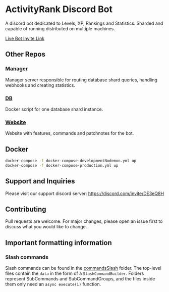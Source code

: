 # ActivityRank Discord Bot
A discord bot dedicated to Levels, XP, Rankings and Statistics. Sharded and capable of running distributed on multiple machines.

[Live Bot Invite Link](https://discord.com/oauth2/authorize?client_id=534589798267224065&permissions=275884919872&scope=bot%20applications.commands)

## Other Repos

### [Manager](https://github.com/Linck01/activityRankManager)
Manager server responsible for routing database shard queries, handling webhooks and creating statistics.

### [DB](https://github.com/Linck01/activityRankDb)
Docker script for one database shard instance.

### [Website](https://github.com/Linck01/activityRankWebsite)
Website with features, commands and patchnotes for the bot.

## Docker
```bash
docker-compose -f docker-compose-developmentNodemon.yml up
docker-compose -f docker-compose-production.yml up
```

## Support and Inquiries
Please visit our support discord server: https://discord.com/invite/DE3eQ8H

## Contributing
Pull requests are welcome. For major changes, please open an issue first to discuss what you would like to change.


## Important formatting information

### Slash commands
Slash commands can be found in the [commandsSlash](./src/bot/commandsSlash) folder. 
The top-level files contain the `data` in the form of a `SlashCommandBuilder`. 
Folders represent SubCommands and SubCommandGroups, and the files inside them only need an `async execute(i)` function.
